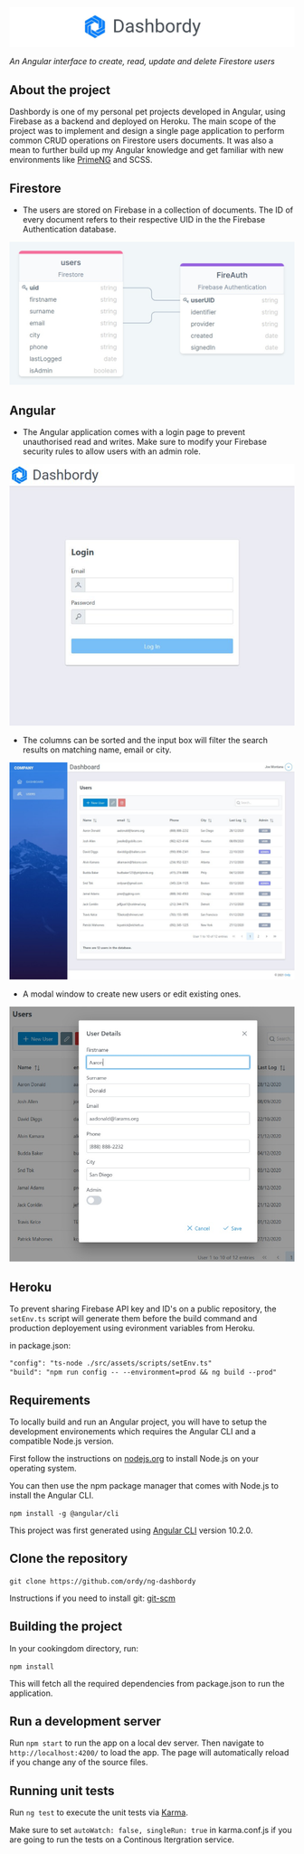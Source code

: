 ![Dashbordy Logo](/src/assets/img/git-banner.jpg)

*An Angular interface to create, read, update and delete Firestore users*

## About the project

Dashbordy is one of my personal pet projects developed in Angular, using Firebase as a backend and deployed on Heroku.
The main scope of the project was to implement and design a single page application to perform common CRUD operations on Firestore users documents.
It was also a mean to further build up my Angular knowledge and get familiar with new environments like [PrimeNG](https://github.com/primefaces/primeng) and SCSS.

## Firestore

* The users are stored on Firebase in a collection of documents. The ID of every document refers to their respective UID in the the Firebase Authentication database.

![firestore model](/src/assets/img/firestore.jpg)

## Angular

* The Angular application comes with a login page to prevent unauthorised read and writes. Make sure to modify your Firebase security rules to allow users with an admin role.

![login page](/src/assets/img/login.jpg)

* The columns can be sorted and the input box will filter the search results on matching name, email or city.

![table view](/src/assets/img/table.jpg)

* A modal window to create new users or edit existing ones.

![modal window](/src/assets/img/user.jpg)

## Heroku

To prevent sharing Firebase API key and ID's on a public repository, the `setEnv.ts` script will generate them before the build command and production deployement using evironment variables from Heroku.

in package.json:

```
"config": "ts-node ./src/assets/scripts/setEnv.ts"
"build": "npm run config -- --environment=prod && ng build --prod"
```

## Requirements

To locally build and run an Angular project, you will have to setup the development environements which requires the Angular CLI and a compatible Node.js version.

First follow the instructions on [nodejs.org](https://nodejs.org/en/download/) to install Node.js on your operating system.

You can then use the npm package manager that comes with Node.js to install the Angular CLI.

`npm install -g @angular/cli`

This project was first generated using [Angular CLI](https://github.com/angular/angular-cli) version 10.2.0.

## Clone the repository

`git clone https://github.com/ordy/ng-dashbordy`

Instructions if you need to install git: [git-scm](https://git-scm.com/book/en/v2/Getting-Started-Installing-Git)

## Building the project

In your cookingdom directory, run:

`npm install`

This will fetch all the required dependencies from package.json to run the application.

## Run a development server

Run `npm start` to run the app on a local dev server. Then navigate to `http://localhost:4200/` to load the app. The page will automatically reload if you change any of the source files.

## Running unit tests

Run `ng test` to execute the unit tests via [Karma](https://karma-runner.github.io).

Make sure to set `autoWatch: false, singleRun: true` in karma.conf.js if you are going to run the tests on a Continous Itergration service.
